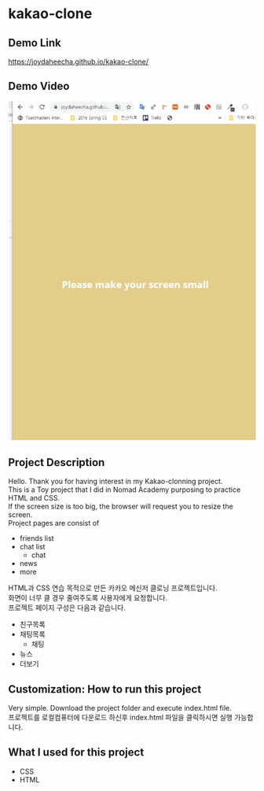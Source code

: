 # kakao-clone

## Demo Link
https://joydaheecha.github.io/kakao-clone/

## Demo Video
![](demo.gif)

## Project Description 
Hello. Thank you for having interest in my Kakao-clonning project.  
This is a Toy project that I did in Nomad Academy purposing to practice HTML and CSS.  
If the screen size is too big, the browser will request you to resize the screen.  
Project pages are consist of  
- friends list
- chat list
    - chat
- news
- more  

HTML과 CSS 연습 목적으로 만든 카카오 메신저 클로닝 프로젝트입니다.  
화면이 너무 클 경우 줄여주도록 사용자에게 요청합니다.  
프로젝트 페이지 구성은 다음과 같습니다.  
- 친구목록
- 채팅목록
    - 채팅
- 뉴스
- 더보기

## Customization: How to run this project
Very simple. Download the project folder and execute index.html file.  
프로젝트를 로컬컴퓨터에 다운로드 하신후 index.html 파일을 클릭하시면 실행 가능합니다. 

## What I used for this project 
- CSS
- HTML

